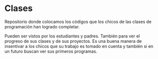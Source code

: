# Clases
Repositorio donde colocamos los códigos que los chicos de las clases de programación han logrado completar.

Pueden ser vistos por los estudiantes y padres. También para ver el progreso de sus clases y de sus proyectos.
Es una buena manera de insentivar a los chicos que su trabajo es tomado en cuenta y también si en un futuro buscan ver sus primeros programas.

